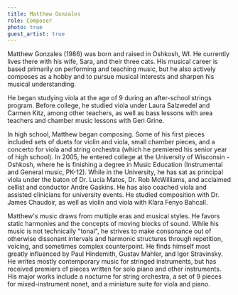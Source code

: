 ```yaml
---
title: Matthew Gonzales
role: Composer
photo: true
guest_artist: true
---
```


Matthew Gonzales (1986) was born and raised in Oshkosh, WI. He currently lives there with his wife, Sara, and their three cats. His musical career is based primarily on performing and teaching music, but he also actively composes as a hobby and to pursue musical interests and sharpen his musical understanding.

He began studying viola at the age of 9 during an after-school strings program. Before college, he studied viola under Laura Salzwedel and Carmen Kitz, among other teachers, as well as bass lessons with area teachers and chamber music lessons with Geri Grine.

In high school, Matthew began composing. Some of his first pieces included sets of duets for violin and viola, small chamber pieces, and a concerto for viola and string orchestra (which he premiered his senior year of high school). In 2005, he entered college at the University of Wisconsin - Oshkosh, where he is finishing a degree in Music Education (Instrumental and General music, PK-12). While in the University, he has sat as principal viola under the baton of Dr. Lucia Matos, Dr. Rob McWilliams, and acclaimed cellist and conductor Andre Gaskins. He has also coached viola and assisted clinicians for university events. He studied composition with Dr. James Chaudoir, as well as violin and viola with Klara Fenyo Bahcall.

Matthew's music draws from multiple eras and musical styles. He favors static harmonies and the concepts of moving blocks of sound. While his music is not technically "tonal", he strives to make consonance out of otherwise dissonant intervals and harmonic structures through repetition, voicing, and sometimes complex counterpoint. He finds himself most greatly influenced by Paul Hindemith, Gustav Mahler, and Igor Stravinsky. He writes mostly contemporary music for stringed instruments, but has received premiers of pieces written for solo piano and other instruments. His major works include a nocturne for string orchestra, a set of 9 pieces for mixed-instrument nonet, and a miniature suite for viola and piano.